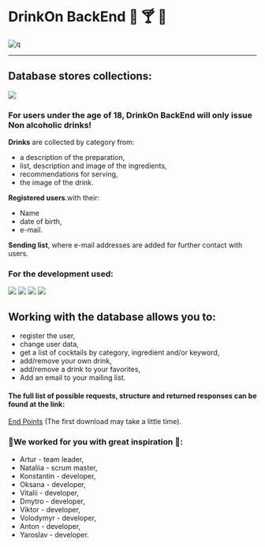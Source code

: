 # DrinkOn BackEnd :wine_glass: :cocktail: :beer: 
![q](https://img.shields.io/badge/DrinkOn-v1.0.1-blue)
____
## **Database** stores collections:
![](https://img.shields.io/badge/18+-8A2BE2) 

### For users under the age of 18, DrinkOn BackEnd will only issue Non alcoholic drinks!

**Drinks** are collected by category from:
- a description of the preparation,
- list, description and image of the ingredients,
- recommendations for serving,
- the image of the drink.
  
 **Registered users**.with their:
 - Name
 - date of birth,
 - e-mail.

**Sending list**, where e-mail addresses are added for further contact with users.

### For the development used:

![](https://img.shields.io/badge/node.js-v20.0-blue) ![](https://img.shields.io/badge/Mongoose-v8.1.3-orange) ![](https://img.shields.io/badge/.-MongoDB-green) ![](https://img.shields.io/badge/.-Postmen-red)

## Working with the **database** allows you to:
- register the user,
- change user data,
- get a list of cocktails by category, ingredient and/or keyword,
- add/remove your own drink,
- add/remove a drink to your favorites,
- Add an email to your mailing list.
#### The full list of possible requests, structure and returned responses can be found at the link:
[End Points](https://drinkon-backend.onrender.com/api-docs/) (The first download may take a little time).

 ### :hammer:We worked for you with great inspiration :wrench::
 - Artur - team leader,
 - Nataliia - scrum master,
 - Konstantin - developer,
 - Oksana  - developer,
 - Vitalii - developer,
 - Dmytro - developer,
 - Viktor - developer,
 - Volodymyr - developer,
 - Anton - developer,
 - Yaroslav - developer.

